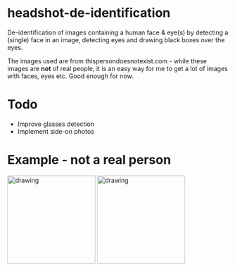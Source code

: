 # headshot-de-identification
De-identification of images containing a human face &amp; eye(s) by detecting a (single) face in an image, detecting eyes and drawing black boxes over the eyes. 

The images used are from thispersondoesnotexist.com - while these images are **not** of real people, it is an easy way for me to get a lot of images with faces, eyes etc. Good enough for now. 

# Todo
* Improve glasses detection
* Implement side-on photos

# Example - not a real person
<img src="http://andymcblane.com/eyes/image.jpg" alt="drawing" width="200"/>

<img src="http://andymcblane.com/eyes/image_eyes.jpg" alt="drawing" width="200"/>

